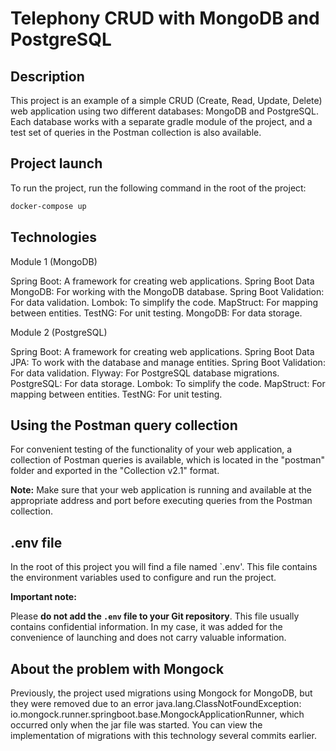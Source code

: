 # Telephony CRUD with MongoDB and PostgreSQL

## Description

This project is an example of a simple CRUD (Create, Read, Update, Delete) web application using two
different databases: MongoDB and PostgreSQL. Each database works with a separate gradle module of the project,
and a test set of queries in the Postman collection is also available.

## Project launch

To run the project, run the following command in the root of the project:

```bash
docker-compose up
```

## Technologies

Module 1 (MongoDB)

Spring Boot: A framework for creating web applications.
Spring Boot Data MongoDB: For working with the MongoDB database.
Spring Boot Validation: For data validation.
Lombok: To simplify the code.
MapStruct: For mapping between entities.
TestNG: For unit testing.
MongoDB: For data storage.

Module 2 (PostgreSQL)

Spring Boot: A framework for creating web applications.
Spring Boot Data JPA: To work with the database and manage entities.
Spring Boot Validation: For data validation.
Flyway: For PostgreSQL database migrations.
PostgreSQL: For data storage.
Lombok: To simplify the code.
MapStruct: For mapping between entities.
TestNG: For unit testing.

## Using the Postman query collection

For convenient testing of the functionality of your web application, a collection of Postman queries is available, which is located
in the "postman" folder and exported in the "Collection v2.1" format.


**Note:** Make sure that your web application is running and available at the appropriate address and port before
executing queries from the Postman collection.

## .env file

In the root of this project you will find a file named `.env'. This file contains the environment variables used to configure and run the project.

**Important note:**

Please **do not add the `.env` file to your Git repository**. This file usually contains confidential information. In my case, it was added for the convenience of launching and does not carry valuable information.

## About the problem with Mongock

Previously, the project used migrations using Mongock for MongoDB, but they were removed due to an error
java.lang.ClassNotFoundException: io.mongock.runner.springboot.base.MongockApplicationRunner, which occurred only
when the jar file was started. You can view the implementation of migrations with this technology several commits earlier.